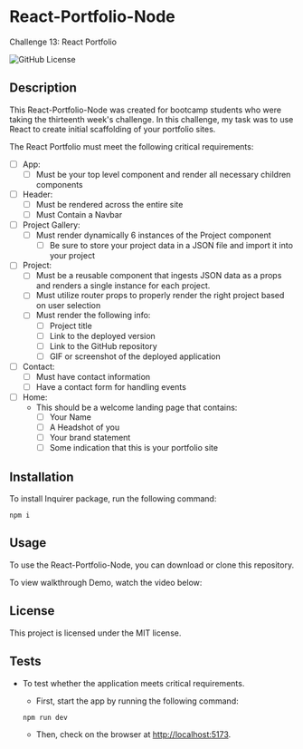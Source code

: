 # React-Portfolio-Node
Challenge 13: React Portfolio

 ![GitHub License](http://img.shields.io/badge/License-MIT-blue.svg)

 ## Description
This React-Portfolio-Node was created for bootcamp students who were taking the thirteenth week's challenge. In this challenge, my task was to use React to create initial scaffolding of your portfolio sites.

The React Portfolio must meet the following critical requirements:
* [ ] App:
  * [ ] Must be your top level component and render all necessary children components
* [ ] Header:
  * [ ] Must be rendered across the entire site
  * [ ] Must Contain a Navbar
* [ ] Project Gallery:
  * [ ] Must render dynamically 6 instances of the Project component
    * [ ] Be sure to store your project data in a JSON file and import it into your project
* [ ] Project:
  * [ ] Must be a reusable component that ingests JSON data as a props and renders a single instance for each project.
  * [ ] Must utilize router props to properly render the right project based on user selection
  * [ ] Must render the following info:
    * [ ] Project title
    * [ ] Link to the deployed version
    * [ ] Link to the GitHub repository
    * [ ] GIF or screenshot of the deployed application
* [ ] Contact:
  * [ ] Must have contact information
  * [ ] Have a contact form for handling events
* [ ] Home:
  * This should be a welcome landing page that contains:
    * [ ] Your Name
    * [ ] A Headshot of you
    * [ ] Your brand statement
    * [ ] Some indication that this is your portfolio site

## Installation

To install Inquirer package, run the following command:

```
npm i
```

## Usage

To use the React-Portfolio-Node, you can download or clone this repository.

To view walkthrough Demo, watch the video below:

## License

This project is licensed under the MIT license.

## Tests

* To test whether the application meets critical requirements.
  * First, start the app by running the following command:

  ```bash
  npm run dev
  ```
  * Then, check on the browser at [http://localhost:5173](http://localhost:5173).